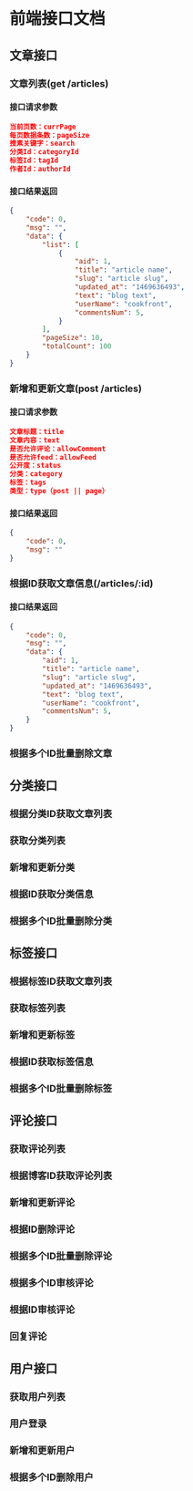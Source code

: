前端接口文档
========

## 文章接口

### 文章列表(get /articles)

#### 接口请求参数

```json
当前页数：currPage
每页数据条数：pageSize
搜素关键字：search
分类Id：categoryId
标签Id：tagId
作者Id：authorId
```

#### 接口结果返回

```json
{
	"code": 0,
	"msg": "",
	"data": {
		"list": [
			{
				"aid": 1,
				"title": "article name",
				"slug": "article slug",
				"updated_at": "1469636493",
				"text": "blog text",
				"userName": "cookfront",
				"commentsNum": 5,
			}
		],
		"pageSize": 10,
		"totalCount": 100
	}
}
```

### 新增和更新文章(post /articles)

#### 接口请求参数

```json
文章标题：title
文章内容：text
是否允许评论：allowComment
是否允许feed：allowFeed
公开度：status
分类：category
标签：tags
类型：type（post || page）
```

#### 接口结果返回

```json
{
	"code": 0,
	"msg": ""
}
```

### 根据ID获取文章信息(/articles/:id)

#### 接口结果返回

```json
{
	"code": 0,
	"msg": "",
	"data": {
		"aid": 1,
		"title": "article name",
		"slug": "article slug",
		"updated_at": "1469636493",
		"text": "blog text",
		"userName": "cookfront",
		"commentsNum": 5,
	}
}
```

### 根据多个ID批量删除文章

## 分类接口

### 根据分类ID获取文章列表

### 获取分类列表

### 新增和更新分类

### 根据ID获取分类信息

### 根据多个ID批量删除分类

## 标签接口

### 根据标签ID获取文章列表

### 获取标签列表

### 新增和更新标签

### 根据ID获取标签信息

### 根据多个ID批量删除标签

## 评论接口

### 获取评论列表

### 根据博客ID获取评论列表

### 新增和更新评论

### 根据ID删除评论

### 根据多个ID批量删除评论

### 根据多个ID审核评论

### 根据ID审核评论

### 回复评论

## 用户接口

### 获取用户列表

### 用户登录

### 新增和更新用户

### 根据多个ID删除用户
